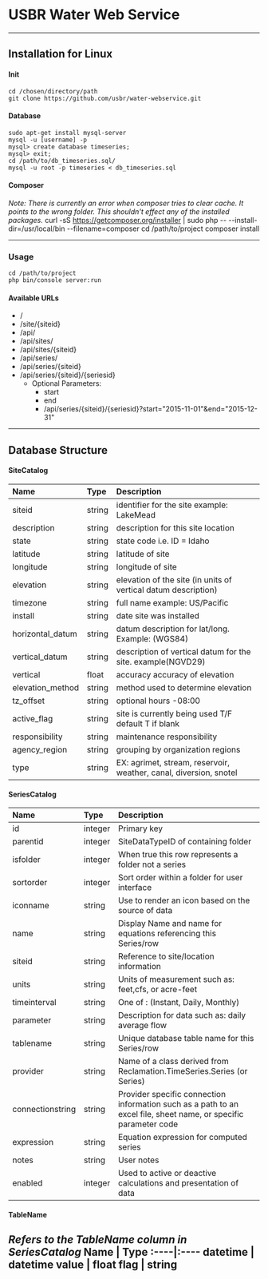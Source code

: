# USBR Water Web Service
---
## Installation for Linux
#### Init
    cd /chosen/directory/path
    git clone https://github.com/usbr/water-webservice.git

#### Database
    sudo apt-get install mysql-server
    mysql -u [username] -p
    mysql> create database timeseries;
    mysql> exit;
    cd /path/to/db_timeseries.sql/
    mysql -u root -p timeseries < db_timeseries.sql

#### Composer
*Note: There is currently an error when composer tries to clear cache. It points to the wrong folder. This shouldn't effect any of the installed packages.*
    curl -sS https://getcomposer.org/installer | sudo php -- --install-dir=/usr/local/bin --filename=composer
    cd /path/to/project
    composer install

---

### Usage
    cd /path/to/project
    php bin/console server:run

#### Available URLs
- /
- /site/{siteid}
- /api/
- /api/sites/
- /api/sites/{siteid}
- /api/series/
- /api/series/{siteid}
- /api/series/{siteid}/{seriesid}
  - Optional Parameters:
    - start
    - end
    - /api/series/{siteid}/{seriesid}?start="2015-11-01"&end="2015-12-31"
---
## Database Structure
#### SiteCatalog
Name | Type | Description
:----|:----|:----
siteid | string |	identifier for the site example: LakeMead
description| string |	description for this site location
state | string |	state code i.e. ID = Idaho
latitude | string |	latitude of site
longitude | string |	longitude of site
elevation | string |	elevation of the site (in units of vertical datum description)
timezone | string |	full name example: US/Pacific
install | string |	date site was installed
horizontal_datum | string |	datum description for lat/long. Example: (WGS84)
vertical_datum | string |	description of vertical datum for the site. example(NGVD29)
vertical | float | accuracy	accuracy of elevation
elevation_method | string |	method used to determine elevation
tz_offset | string |	optional hours -08:00
active_flag | string |	site is currently being used T/F default T if blank
responsibility | string |	maintenance responsibility
agency_region | string |	grouping by organization regions
type | string | EX: agrimet, stream, reservoir, weather, canal, diversion, snotel

#### SeriesCatalog
|Name|Type|Description
|:----|:----|:----
|id|integer|Primary key|
|parentid|integer|SiteDataTypeID of containing folder|
|isfolder|integer|When true this row represents a folder not a series|
|sortorder|integer|Sort order within a folder for user interface|
|iconname|string|Use to render an icon based on the source of data|
|name|string|Display Name and name for equations referencing this Series/row|
|siteid|string|Reference to site/location information|
|units|string|Units of measurement such as: feet,cfs, or acre-feet|
|timeinterval|string|One of : (Instant, Daily, Monthly)|
|parameter|string|Description for data such as: daily average flow|
|tablename|string|Unique database table name for this Series/row|
|provider|string|Name of a class derived from Reclamation.TimeSeries.Series (or Series)|
|connectionstring|string|Provider specific connection information such as a path to an excel file, sheet name, or specific parameter code|
|expression|string|Equation expression for computed series|
|notes|string|User notes|
|enabled|integer|Used to active or deactive calculations and presentation of data|

#### TableName
*Refers to the TableName column in SeriesCatalog*
Name | Type
:----|:----
datetime | datetime
value | float
flag | string
---

